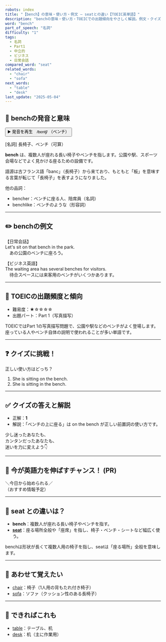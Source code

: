 ```yaml
---
robots: index
title: "【bench】の意味・使い方・例文 ― seatとの違い【TOEIC英単語】"
description: "benchの意味・使い方・TOEICでの出題傾向をやさしく解説。例文・クイズ付きでseatとの違いもわかりやすく学べます。"
word: "bench"
part_of_speech: "名詞"
difficulty: "1"
tags:
  - 名詞
  - Part1
  - 中立的
  - ビジネス
  - 日常会話
compared_word: "seat"
related_words:
  - "chair"
  - "sofa"
next_words:
  - "table"
  - "desk"
last_update: "2025-05-04"
---
```


## 🔰 benchの発音と意味

<button class="play-audio" onclick="playTTS('bench')">
  <span class="play-audio-main">
    ▶️ 発音を再生　/bɛntʃ/
  </span>
  <span class="play-audio-sub">
    （ベンチ）
  </span>
</button>

[名詞] 長椅子、ベンチ（可算）

**bench** は、複数人が座れる長い椅子やベンチを指します。公園や駅、スポーツ会場などでよく見かける座るための設備です。

語源は古フランス語「banc」（長椅子）から来ており、もともと「板」を意味する言葉が転じて「長椅子」を表すようになりました。

他の品詞：  
- bencher：ベンチに座る人、陪席員（名詞）
- benchlike：ベンチのような（形容詞）

---

## ✏️ benchの例文

【日常会話】  
Let's sit on that bench in the park.  
　あの公園のベンチに座ろう。

【ビジネス英語】  
The waiting area has several benches for visitors.  
　待合スペースには来客用のベンチがいくつかあります。

---

## 🎯 TOEICの出題頻度と傾向

- 難易度：★☆☆☆☆
- 出題パート：Part 1（写真描写）

TOEICではPart 1の写真描写問題で、公園や駅などのベンチがよく登場します。座っている人やベンチ自体の説明で使われることが多い単語です。

---

## ❓ クイズに挑戦！

正しい使い方はどっち？

1. She is sitting on the bench.  
2. She is sitting in the bench.

---

## ✅ クイズの答えと解説

- 正解：**1**
- 解説：「ベンチの上に座る」は on the bench が正しい前置詞の使い方です。

少し迷ったあなたも、  
カンタンだったあなたも、  
迷いを力に変えよう👇️

---

## 🚀 今が英語力を伸ばすチャンス！ (PR)

<div class="info-center">
＼今日から始められる／<br>  
（おすすめ情報予定）
</div>

---

## 🤔  seat との違いは？

- **bench**：複数人が座れる長い椅子やベンチを指す。
- **[seat](/word/seat/)**：座る場所全般や「座席」を指し、椅子・ベンチ・シートなど幅広く使う。

benchは形状が長くて複数人用の椅子を指し、seatは「座る場所」全般を意味します。

---

## 🧩 あわせて覚えたい

- [chair](/word/chair/)：椅子（1人用の背もたれ付き椅子）
- [sofa](/word/sofa/)：ソファ（クッション性のある長椅子）

---

## 📖 できればこれも

- [table](/word/table/)：テーブル、机
- [desk](/word/desk/)：机（主に作業用）

<!-- cvid: aid03_bid10 -->
